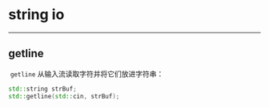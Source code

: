 # string io

---



## getline

​		`getline` 从输入流读取字符并将它们放进字符串：

```c++
std::string strBuf;
std::getline(std::cin, strBuf);
```

